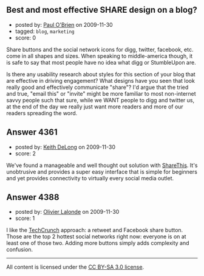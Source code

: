 ## Best and most effective SHARE design on a blog?

- posted by: [Paul O'Brien](https://stackexchange.com/users/-1/759-paul-o-brien) on 2009-11-30
- tagged: `blog`, `marketing`
- score: 0

Share buttons and the social network icons for digg, twitter, facebook, etc. come in all shapes and sizes. When speaking to middle-america though, it is safe to say that most people have no idea what digg or StumbleUpon are.

Is there any usability research about styles for this section of your blog that are effective in driving engagement? What designs have you seen that look really good and effectively communicate "share"?
I'd argue that the tried and true, "email this" or "invite" might be more familiar to most non-internet savvy people such that sure, while we WANT people to digg and twitter us, at the end of the day we really just want more readers and more of our readers spreading the word.


## Answer 4361

- posted by: [Keith DeLong](https://stackexchange.com/users/-1/888-keith-delong) on 2009-11-30
- score: 2

<p>We've found a manageable and well thought out solution with <a href="http://sharethis.com" rel="nofollow">ShareThis</a>. It's unobtrusive and provides a super easy interface that is simple for beginners and yet provides connectivity to virtually every social media outlet.</p>



## Answer 4388

- posted by: [Olivier Lalonde](https://stackexchange.com/users/-1/1030-olivier-lalonde) on 2009-11-30
- score: 1

<p>I like the <a href="http://www.techcrunch.com" rel="nofollow">TechCrunch</a> approach: a retweet and Facebook share button. Those are the top 2 hottest social networks right now: everyone is on at least one of those two. Adding more buttons simply adds complexity and confusion.</p>




---

All content is licensed under the [CC BY-SA 3.0 license](https://creativecommons.org/licenses/by-sa/3.0/).
